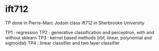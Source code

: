 # ift712

TP done in Pierre-Marc Jodoin class ift712 in Sherbrooke University

TP1 : regression
TP2 : generative classification and perceptron, with and without sklearn
TP3 : kernel based methods (rbf, linear, polynomial and sigmoidal)
TP4 : linear classifier and two layer classifier
